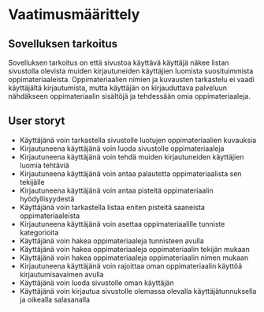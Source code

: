 # Vaatimusmäärittely

## Sovelluksen tarkoitus

Sovelluksen tarkoitus on että sivustoa käyttävä käyttäjä näkee listan sivustolla olevista muiden kirjautuneiden käyttäjien luomista suosituimmista oppimateriaaleista. Oppimateriaalien nimien ja kuvausten tarkastelu ei vaadi käyttäjältä kirjautumista, mutta käyttäjän on kirjauduttava palveluun nähdäkseen oppimateriaalin sisältöjä ja tehdessään omia oppimateriaaleja.

## User storyt
* Käyttäjänä voin tarkastella sivustolle luotujen oppimateriaalien kuvauksia
* Kirjautuneena käyttäjänä voin luoda sivustolle oppimateriaaleja
* Kirjautuneena käyttäjänä voin tehdä muiden kirjautuneiden käyttäjien luomia tehtäviä
* Kirjautuneena käyttäjänä voin antaa palautetta oppimateriaalista sen tekijälle
* Kirjautuneena käyttäjänä voin antaa pisteitä oppimateriaalin hyödyllisyydestä
* Käyttäjänä voin tarkastella listaa eniten pisteitä saaneista oppimateriaaleista
* Kirjautuneena käyttäjänä voin asettaa oppimateriaalille tunniste kategorioita
* Käyttäjänä voin hakea oppimateriaaleja tunnisteen avulla
* Käyttäjänä voin hakea oppimateriaaleja oppimateriaalin tekijän mukaan
* Käyttäjänä voin hakea oppimateriaaleja oppimateriaalin nimen mukaan
* Kirjautuneena käyttäjänä voin rajoittaa oman oppimateriaalin käyttöä kirjautumisavaimen avulla
* Käyttäjänä voin luoda sivustolle oman käyttäjän
* Käyttäjänä voin kirjautua sivustolle olemassa olevalla käyttäjätunnuksella ja oikealla salasanalla
